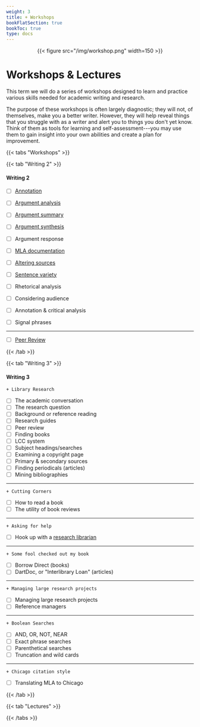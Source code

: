 ```yaml
---
weight: 3
title: + Workshops
bookFlatSection: true
bookToc: true
type: docs
---
```


<div style="text-align:center">{{< figure src="/img/workshop.png" width=150 >}}</div>

# Workshops & Lectures

This term we will do a series of workshops designed to learn and practice various skills needed for academic writing and research. 

The purpose of these workshops is often largely diagnostic; they will not, of themselves, make you a better writer. However, they will help reveal things that you struggle with as a writer and alert you to things you don't yet know. Think of them as tools for learning and self-assessment---you may use them to gain insight into your own abilities and create a plan for improvement. 

{{< tabs "Workshops" >}}

{{< tab "Writing 2" >}} 

#### Writing 2

- [ ] [Annotation](/courses/workshops/annotation) 
- [ ] [Argument analysis](/courses/workshops/argument-analysis) 
- [ ] [Argument summary](/courses/workshops/argument-summary) 
- [ ] [Argument synthesis](/courses/workshops/argument-synthesis)
- [ ] Argument response 
- [ ] [MLA documentation](/courses/workshops/documentation)
- [ ] [Altering sources](/courses/workshops/altering-sources)
- [ ] [Sentence variety](/courses/workshops/sentence-variety)
- [ ] Rhetorical analysis 
- [ ] Considering audience
- [ ] Annotation & critical analysis
- [ ] Signal phrases


---

- [ ] [Peer Review](/courses/workshops/peer-review)


 {{< /tab >}}

{{< tab "Writing 3" >}} 

#### Writing 3

`+ Library Research`

- [ ]	The academic conversation
- [ ]   The research question
- [ ]  	Background or reference reading
- [ ]  	Research guides
- [ ]  	Peer review
- [ ]  	Finding books
- [ ]  	LCC system
- [ ]  	Subject headings/searches
- [ ]   Examining a copyright page
- [ ] 	Primary & secondary sources
- [ ]  	Finding periodicals (articles)
- [ ]   Mining bibliographies

---

`+ Cutting Corners`

- [ ]  	How to read a book
- [ ]  	The utility of book reviews

---

`+ Asking for help`

- [ ]  	Hook up with a [research librarian](https://researchguides.dartmouth.edu/subjectlibrarians) 

---

`+ Some fool checked out my book`

- [ ]  	Borrow Direct (books)
- [ ]  	DartDoc, or "Interlibrary Loan" (articles)

---

`+ Managing large research projects`

- [ ] Managing large research projects
- [ ] Reference managers

---

`+ Boolean Searches`

- [ ] AND, OR, NOT, NEAR 
- [ ] Exact phrase searches
- [ ] Parenthetical searches
- [ ] Truncation and wild cards

---

`+ Chicago citation style`

- [ ] Translating MLA to Chicago



{{< /tab >}}


{{< tab "Lectures" >}} 




{{< /tabs >}}





